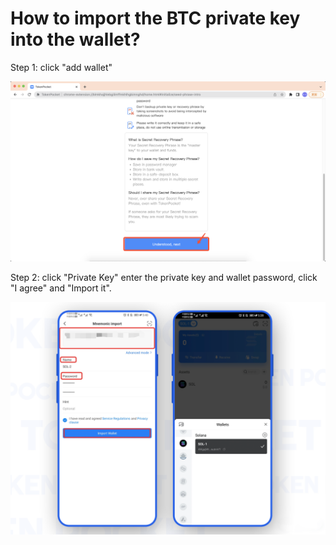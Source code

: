 # How to import the BTC private key into the wallet?

Step 1: click "add wallet"

![mceclip0.png](<../../.gitbook/assets/6 (1).png>)

Step 2: click "Private Key" enter the private key and wallet password, click "I agree" and "Import it".

![mceclip1.png](<../../.gitbook/assets/7 (1).png>)
